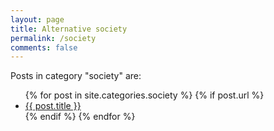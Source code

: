 ```yaml
---
layout: page
title: Alternative society
permalink: /society
comments: false
---
```


<div class="row justify-content-between">
<div class="col-md-8 pr-5">


<p>Posts in category "society" are:</p>

<ul>
  {% for post in site.categories.society %}
    {% if post.url %}
        <li><a href="{{ post.url }}">{{ post.title }}</a></li>
    {% endif %}
  {% endfor %}
</ul>


</div>
</div>
